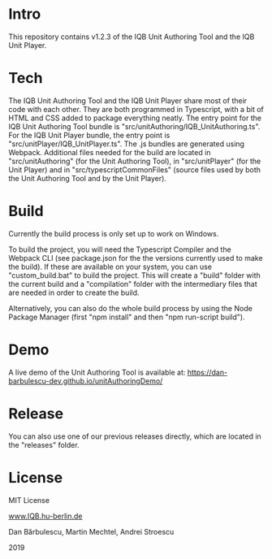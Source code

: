 # Intro

This repository contains v1.2.3 of the IQB Unit Authoring Tool and the IQB Unit Player.

# Tech

The IQB Unit Authoring Tool and the IQB Unit Player share most of their code with each other. They are both programmed in Typescript, with a bit of HTML and CSS added to package everything neatly. The entry point for the IQB Unit Authoring Tool bundle is "src/unitAuthoring/IQB_UnitAuthoring.ts". For the IQB Unit Player bundle, the entry point is "src/unitPlayer/IQB_UnitPlayer.ts". The .js bundles are generated using Webpack. Additional files needed for the build are located in "src/unitAuthoring" (for the Unit Authoring Tool), in "src/unitPlayer" (for the Unit Player) and in "src/typescriptCommonFiles" (source files used by both the Unit Authoring Tool and by the Unit Player).

# Build

Currently the build process is only set up to work on Windows.

To build the project, you will need the Typescript Compiler and the Webpack CLI (see package.json for the the versions currently used to make the build). If these are available on your system, you can use "custom_build.bat" to build the project. This will create a "build" folder with the current build and a "compilation" folder with the intermediary files that are needed in order to create the build.

Alternatively, you can also do the whole build process by using the Node Package Manager (first "npm install" and then "npm run-script build").

# Demo

A live demo of the Unit Authoring Tool is available at: https://dan-barbulescu-dev.github.io/unitAuthoringDemo/

# Release

You can also use one of our previous releases directly, which are located in the "releases" folder.

# License

MIT License

www.IQB.hu-berlin.de

Dan Bărbulescu, Martin Mechtel, Andrei Stroescu

2019
